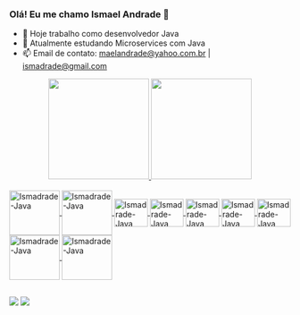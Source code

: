 ### Olá! Eu me chamo Ismael Andrade 👋

- 🔭 Hoje trabalho como desenvolvedor Java
- 🌱 Atualmente estudando Microservices com Java
- 📫 Email de contato: maelandrade@yahoo.com.br | ismadrade@gmail.com

<div align="center">
  <a href="https://github.com/Ismadrade">
  <img height="180em" src="https://github-readme-stats.vercel.app/api?username=Ismadrade&show_icons=true&theme=graywhite&include_all_commits=true&count_private=true"/>
  <img height="180em" src="https://github-readme-stats.vercel.app/api/top-langs/?username=Ismadrade&layout=compact&langs_count=7&theme=graywhite"/>
</div>
  
  <div style="display: inline_block"><br>
  <img align="center" alt="Ismadrade-Java" height="80" width="90" src="https://cdn.jsdelivr.net/gh/devicons/devicon/icons/java/java-original-wordmark.svg" />
  <img align="center" alt="Ismadrade-Java" height="80" width="90" src="https://cdn.jsdelivr.net/gh/devicons/devicon/icons/spring/spring-original-wordmark.svg" />
  <img align="center" alt="Ismadrade-Java" height="50" width="60" src="https://cdn.jsdelivr.net/gh/devicons/devicon/icons/angularjs/angularjs-plain.svg" />  
  <img align="center" alt="Ismadrade-Java" height="50" width="60" src="https://cdn.jsdelivr.net/gh/devicons/devicon/icons/vuejs/vuejs-original.svg" />
  <img align="center" alt="Ismadrade-Java" height="50" width="60" src="https://cdn.jsdelivr.net/gh/devicons/devicon/icons/typescript/typescript-plain.svg" />
  <img align="center" alt="Ismadrade-Java" height="50" width="60" src="https://cdn.jsdelivr.net/gh/devicons/devicon/icons/javascript/javascript-original.svg" />
  <img align="center" alt="Ismadrade-Java" height="50" width="60" src="https://cdn.jsdelivr.net/gh/devicons/devicon/icons/postgresql/postgresql-plain-wordmark.svg" />
  <img align="center" alt="Ismadrade-Java" height="80" width="90" src="https://cdn.jsdelivr.net/gh/devicons/devicon/icons/mysql/mysql-original-wordmark.svg" />
  <img align="center" alt="Ismadrade-Java" height="80" width="90" src="https://cdn.jsdelivr.net/gh/devicons/devicon/icons/docker/docker-original-wordmark.svg" />  
</div>

  ##
 
<div>
  <a href = "mailto:ismadrade@gmail.com"><img src="https://img.shields.io/badge/Gmail-D14836?style=for-the-badge&logo=gmail&logoColor=white" target="_blank"></a>  
  <a href="https://www.linkedin.com/in/ismaelsandrade/" target="_blank"><img src="https://img.shields.io/badge/-LinkedIn-%230077B5?style=for-the-badge&logo=linkedin&logoColor=white" target="_blank"></a> 
</div>
